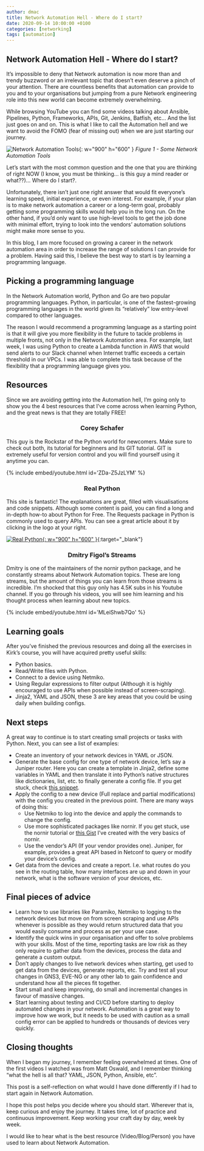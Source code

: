 ```yaml
---
author: dmac
title: Network Automation Hell - Where do I start?
date: 2020-09-14 10:00:00 +0100
categories: [networking]
tags: [automation]
---
```


## Network Automation Hell - Where do I start?

It’s impossible to deny that Network automation is now more than and trendy buzzword or an irrelevant topic that doesn’t even deserve a pinch of your attention. There are countless benefits that automation can provide to you and to your organisations but jumping from a pure Network engineering role into this new world can become extremely overwhelming.

While browsing YouTube you can find some videos talking about Ansible, Pipelines, Python, Frameworks, APIs, Git, Jenkins, Batfish, etc… And the list just goes on and on. This is what I like to call the Automation hell and we want to avoid the FOMO (fear of missing out) when we are just starting our journey.

![Network Automation Tools](../../assets/img/posts/2020-09-14/fig1-net-automation-tools.jpg){: w="900" h="600" }
_Figure 1 - Some Network Automation Tools_

Let’s start with the most common question and the one that you are thinking of right NOW (I know, you must be thinking… is this guy a mind reader or what??)… Where do I start?.

Unfortunately, there isn’t just one right answer that would fit everyone’s learning speed, initial experience, or even interest. For example, if your plan is to make network automation a career or a long-term goal, probably getting some programming skills would help you in the long run. On the other hand, if you’d only want to use high-level tools to get the job done with minimal effort, trying to look into the vendors’ automation solutions might make more sense to you.

In this blog, I am more focused on growing a career in the network automation area in order to increase the range of solutions I can provide for a problem. Having said this, I believe the best way to start is by learning a programming language.

## Picking a programming language

In the Network Automation world, Python and Go are two popular programming languages. Python, in particular, is one of the fastest-growing programming languages in the world given its “relatively” low entry-level compared to other languages.

The reason I would recommend a programming language as a starting point is that it will give you more flexibility in the future to tackle problems in multiple fronts, not only in the Network Automation area. For example, last week, I was using Python to create a Lambda function in AWS that would send alerts to our Slack channel when Internet traffic exceeds a certain threshold in our VPCs. I was able to complete this task because of the flexibility that a programming language gives you.

## Resources
Since we are avoiding getting into the Automation hell, I’m going only to show you the 4 best resources that I’ve come across when learning Python, and the great news is that they are totally FREE!

<h3 style="text-align: center;">Corey Schafer</h3>

This guy is the Rockstar of the Python world for newcomers. Make sure to check out both, its tutorial for beginners and its GIT tutorial. GIT is extremely useful for version control and you will find yourself using it anytime you can.

{% include embed/youtube.html id='ZDa-Z5JzLYM' %}

<h3 style="text-align: center;">Real Python</h3>

This site is fantastic! The explanations are great, filled with visualisations and code snippets. Although some content is paid, you can find a long and in-depth how-to about Python for Free. The Requests package in Python is commonly used to query APIs. You can see a great article about it by clicking in the logo at your right.

[![Real Python](../../assets/img/posts/2020-09-14/real-python-logo.jpg){: w="900" h="600" }](https://realpython.com/){:target="_blank"}

<h3 style="text-align: center;">Dmitry Figol’s Streams</h3>
Dmitry is one of the maintainers of the nornir python package, and he constantly streams about Network Automation topics. These are long streams, but the amount of things you can learn from those streams is incredible. I’m shocked that this guy only has 4.5K subs in his Youtube channel. If you go through his videos, you will see him learning and his thought process when learning about new topics.

{% include embed/youtube.html id='MLeiShwb7Qo' %}

## Learning goals

After you’ve finished the previous resources and doing all the exercises in Kirk’s course, you will have acquired pretty useful skills:

- Python basics.
- Read/Write files with Python.
- Connect to a device using Netmiko.
- Using Regular expressions to filter output (Although it is highly encouraged to use APIs when possible instead of screen-scraping).
- Jinja2, YAML and JSON, these 3 are key areas that you could be using daily when building configs.

## Next steps

A great way to continue is to start creating small projects or tasks with Python. Next, you can see a list of examples:

- Create an inventory of your network devices in YAML or JSON.
- Generate the base config for one type of network device, let’s say a Juniper router. Here you can create a template in Jinja2, define some variables in YAML and then translate it into Python’s native structures like dictionaries, list, etc. to finally generate a config file. If you get stuck, check [this snippet](https://gist.github.com/danielmacuare/5c36390e9202538278da418f8506084e).
- Apply the config to a new device (Full replace and partial modifications) with the config you created in the previous point. There are many ways of doing this:
  - Use Netmiko to log into the device and apply the commands to change the config.
  - Use more sophisticated packages like nornir. If you get stuck, use the nornir tutorial or [this Gist](https://gist.github.com/danielmacuare/c647880cfc99a605d25c3b669ab63fc7) I’ve created with the very basics of nornir.
  - Use the vendor’s API (If your vendor provides one). Juniper, for example, provides a great API based in Netconf to query or modify your device’s config.
- Get data from the devices and create a report. I.e. what routes do you see in the routing table, how many interfaces are up and down in your network, what is the software version of your devices, etc.

## Final pieces of advice

- Learn how to use libraries like Paramiko, Netmiko to logging to the network devices but move on from screen scraping and use APIs whenever is possible as they would return structured data that you would easily consume and process as per your use case.
- Identify the quick wins in your organisation and offer to solve problems with your skills. Most of the time, reporting tasks are low risk as they only require to gather data from the devices, process the data and generate a custom output.
- Don’t apply changes to live network devices when starting, get used to get data from the devices, generate reports, etc. Try and test all your changes in GNS3, EVE-NG or any other lab to gain confidence and understand how all the pieces fit together.
- Start small and keep improving, do small and incremental changes in favour of massive changes.
- Start learning about testing and CI/CD before starting to deploy automated changes in your network. Automation is a great way to improve how we work, but it needs to be used with caution as a small config error can be applied to hundreds or thousands of devices very quickly.

## Closing thoughts

When I began my journey, I remember feeling overwhelmed at times. One of the first videos I watched was from Matt Oswald, and I remember thinking “what the hell is all that? YAML, JSON, Python, Ansible, etc”.

This post is a self-reflection on what would I have done differently if I had to start again in Network Automation.

I hope this post helps you decide where you should start. Wherever that is, keep curious and enjoy the journey. It takes time, lot of practice and continuous improvement. Keep working your craft day by day, week by week. 

I would like to hear what is the best resource (Video/Blog/Person) you have used to learn about Network Automation.

